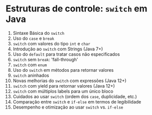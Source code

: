 # Estruturas de controle: `switch` em Java

1. Sintaxe Básica do `switch`
2. Uso do `case` e `break`
3. `switch` com valores do tipo `int` e `char`
4. Introdução ao `switch` com Strings (Java 7+)
5. Uso do `default` para tratar casos não especificados
6. `switch` sem `break`: 'fall-through'
7. `switch` com `enum`
8. Uso do `switch` em métodos para retornar valores
9. `switch` aninhados
10. Novas melhorias do `switch` com expressões (Java 12+)
11. `switch` com yield para retornar valores (Java 12+)
12. `switch` com múltiplos labels para um único bloco
13. Cuidados ao usar `switch` (ordem dos `case`, duplicidade, etc.)
14. Comparação entre `switch` e `if-else` em termos de legibilidade
15. Desempenho e otimização ao usar `switch` vs. `if-else`